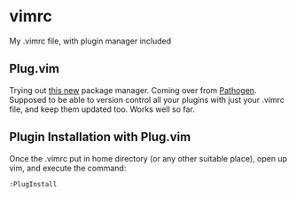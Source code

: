 # vimrc
My .vimrc file, with plugin manager included

## Plug.vim
Trying out [this new](https://github.com/junegunn/vim-plug "Plug.vim") package manager. Coming over from [Pathogen](https://github.com/tpope/vim-pathogen "Pathogen.vim"). Supposed to be able to version control all your plugins with just your .vimrc file, and keep them updated too. Works well so far.

## Plugin Installation with Plug.vim
Once the .vimrc put in home directory (or any other suitable place), open up vim, and execute the command:
```vim
:PlugInstall
```

